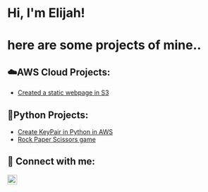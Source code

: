 
 <h1>Hi, I'm Elijah! <br/>
 <h1>here are some projects of mine.. <br/>


<h2>☁️AWS Cloud Projects:</h2>

  - [Created a static webpage in S3](https://www.loom.com/share/8b4827c521f1486aab0ddf3d3a984b61)
  
<h2>🐍Python Projects:</h2>

- [Create KeyPair in Python in AWS](https://www.loom.com/share/9cfc0fb06186406fb7714a01e489fd87)
- [Rock Paper Scissors game](https://github.com/justhaze/PythonProjects/blob/master/rockpaperscissors.py)


<h2> 🤳 Connect with me:</h2>


[<img align="left" alt="JoshMadakor | LinkedIn" width="22px" src="https://cdn.jsdelivr.net/npm/simple-icons@v3/icons/linkedin.svg" />][linkedin]

[linkedin]: https://linkedin.com/in/elijahhayes

<!--
**justhaze/justhaze** is a ✨ _special_ ✨ repository because its `README.md` (this file) appears on your GitHub profile.

Here are some ideas to get you started:

- 🔭 I’m currently working on ...
- 🌱 I’m currently learning ...
- 👯 I’m looking to collaborate on ...
- 🤔 I’m looking for help with ...
- 💬 Ask me about ...
- 📫 How to reach me: ...
- 😄 Pronouns: ...
- ⚡ Fun fact: ...
-->
